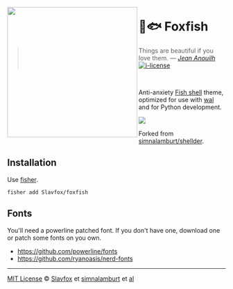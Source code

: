<img src="https://i.imgur.com/lnIlmDQ.png"
  align=left width=300px>

🦊🐟 Foxfish
========
> Things are beautiful if you love them. ― *[Jean Anouilh]*<br>
[![i-license]](/LICENSE)

<br>

Anti-anxiety [Fish shell](https://fishshell.com/) theme, optimized for use with
[wal](https://github.com/dylanaraps/pywal) and for Python development.

![](https://i.imgur.com/1F70ODa.png)

Forked from [simnalamburt/shellder](https://github.com/simnalamburt/shellder).

Installation
--------
Use [fisher].
```fish
fisher add Slavfox/foxfish
```

## Fonts
You'll need a powerline patched font. If you don't have one, download one or
patch some fonts on you own.

- https://github.com/powerline/fonts
- https://github.com/ryanoasis/nerd-fonts

--------

[MIT License] © [Slavfox] et [simnalamburt] et [al]

[Jean Anouilh]:   https://en.wikipedia.org/wiki/Jean_Anouilh
[seoul256.vim]:   https://github.com/junegunn/seoul256.vim
[fisher]:          https://github.com/xtendo-org/chips
[MIT License]:    https://opensource.org/licenses/MIT
[simnalamburt]:   https://github.com/simnalamburt
[Slavfox]:        https://github.com/Slavfox
[al]:             https://github.com/simnalamburt/shellder/graphs/contributors

[i-license]:      https://img.shields.io/badge/license-MIT-blue.svg
